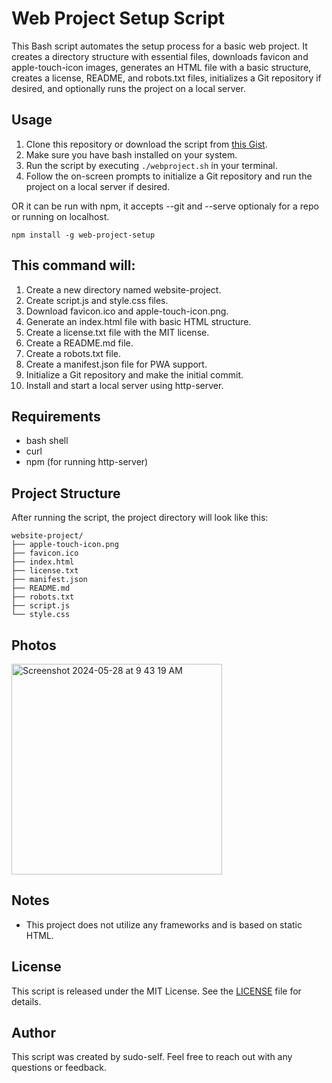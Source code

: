 # Web Project Setup Script

This Bash script automates the setup process for a basic web project. It creates a directory structure with essential files, downloads favicon and apple-touch-icon images, generates an HTML file with a basic structure, creates a license, README, and robots.txt files, initializes a Git repository if desired, and optionally runs the project on a local server.

## Usage

1. Clone this repository or download the script from [this Gist](https://gist.github.com/sudo-self/88cd02f137bfd17e48552f63acd4851d).
2. Make sure you have bash installed on your system.
3. Run the script by executing `./webproject.sh` in your terminal.
4. Follow the on-screen prompts to initialize a Git repository and run the project on a local server if desired.

OR it can be run with npm, it accepts --git and --serve optionaly for a repo or running on localhost.

```
npm install -g web-project-setup
```

## This command will:

1. Create a new directory named website-project.
2. Create script.js and style.css files.
3. Download favicon.ico and apple-touch-icon.png.
4. Generate an index.html file with basic HTML structure.
5. Create a license.txt file with the MIT license.
6. Create a README.md file.
7. Create a robots.txt file.
8. Create a manifest.json file for PWA support.
9. Initialize a Git repository and make the initial commit.
10. Install and start a local server using http-server.






## Requirements

- bash shell
- curl 
- npm (for running http-server)

## Project Structure

After running the script, the project directory will look like this:

```
website-project/
├── apple-touch-icon.png
├── favicon.ico
├── index.html
├── license.txt
├── manifest.json
├── README.md
├── robots.txt
├── script.js
└── style.css
```

## Photos

<img width="337" alt="Screenshot 2024-05-28 at 9 43 19 AM" src="https://github.com/sudo-self/web-project/assets/119916323/f84c2694-8515-4c4e-b34a-0782c5be68f8">


## Notes

- This project does not utilize any frameworks and is based on static HTML. 


## License

This script is released under the MIT License. See the [LICENSE](LICENSE) file for details.

## Author

This script was created by sudo-self. Feel free to reach out with any questions or feedback.
